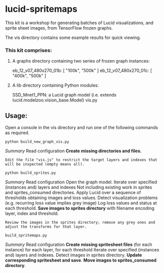# lucid-spritemaps

This kit is a workshop for generating batches of Lucid visualizations, and sprite sheet images, from TensorFlow frozen graphs.


The vis directory contains some example results for quick viewing. 



### This kit comprises:

1. A graphs directory containing two series of frozen graph instances:

    eb_12_v07_480x270_01b:  [ "100k", "500k" ]
    eb_12_v07_480x270_01c:  [ "400k", "500k" ]

        
2. A lib directory containing Python modules:
        
    SSD_Mnet1_PPN: a Lucid graph model (i.e. extends lucid.modelzoo.vision_base.Model)
    vis.py

        
        
## Usage:

Open a console in the vis directory and run one of the following commands as required.<br>



```
python build_new_graph_vis.py
```
_Summary_
    Read configuration
    **Create missing directories and files.**

    Edit the file "vis.js" to restrict the target layers and indexes that will be inspected (empty means all).


```
python build_sprites.py
```
_Summary_
    Read configuration
    Open the graph model.
    Iterate over specified (instances and) layers and indexes
    Not including existing work in sprites and sprites_consumed directories.
    Apply Lucid over a sequence of thresholds obtaining images and loss values.
    Detect visualization problems (e.g. recurring loss value implies grey image)
    Log loss values and status at each threshold.
    **Save images to sprites directory** with filename encoding layer, index and threshold.
        
    Review the images in the sprites directory; remove any grey ones and adjust the transforms for that layer.
        
```
build_spritemaps.py
```
_Summary_
    Read configuration
    **Create missing spritesheet files** (for each instance) for each layer, for each threshold 
    Iterate over specified (instances and) layers and indexes.
    Detect images in sprites directory.
    **Update corresponding spritesheet and save**.
    **Move images to sprites_consumed directory**.
        
        
        